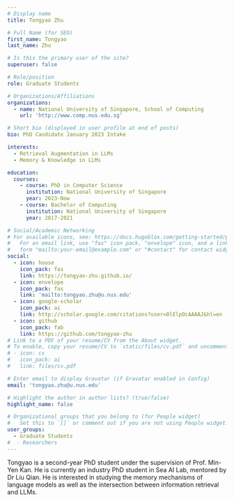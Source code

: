 ```yaml
---
# Display name
title: Tongyao Zhu

# Full Name (for SEO)
first_name: Tongyao
last_name: Zhu

# Is this the primary user of the site?
superuser: false

# Role/position
role: Graduate Students

# Organizations/Affiliations
organizations:
  - name: National University of Singapore, School of Computing
    url: 'http://www.comp.nus.edu.sg'

# Short bio (displayed in user profile at end of posts)
bio: PhD Candidate January 2023 Intake

interests:
  - Retrieval Augmentation in LLMs
  - Memory & Knowledge in LLMs

education:
  courses:
    - course: PhD in Computer Science
      institution: National University of Singapore
      year: 2023-Now
    - course: Bachelor of Computing
      institution: National University of Singapore
      year: 2017-2021

# Social/Academic Networking
# For available icons, see: https://docs.hugoblox.com/getting-started/page-builder/#icons
#   For an email link, use "fas" icon pack, "envelope" icon, and a link in the
#   form "mailto:your-email@example.com" or "#contact" for contact widget.
social:
  - icon: house
    icon_pack: fas
    link: https://tongyao-zhu.github.io/
  - icon: envelope
    icon_pack: fas
    link: 'mailto:tongyao.zhu@u.nus.edu'
  - icon: google-scholar
    icon_pack: ai
    link: http://scholar.google.com/citations?user=0lElpOcAAAAJ&hl=en
  - icon: github
    icon_pack: fab
    link: https://github.com/tongyao-zhu
# Link to a PDF of your resume/CV from the About widget.
# To enable, copy your resume/CV to `static/files/cv.pdf` and uncomment the lines below.
# - icon: cv
#   icon_pack: ai
#   link: files/cv.pdf

# Enter email to display Gravatar (if Gravatar enabled in Config)
email: 'tongyao.zhu@u.nus.edu'

# Highlight the author in author lists? (true/false)
highlight_name: false

# Organizational groups that you belong to (for People widget)
#   Set this to `[]` or comment out if you are not using People widget.
user_groups:
  - Graduate Students
#  - Researchers
---
```


Tongyao is a second-year PhD student under the supervision of Prof. Min-Yen Kan. He is currently an industry PhD student in Sea AI Lab, mentored by Dr Liu Qian. He is interested in studying the memory mechanisms of language models as well as the intersection between information retrieval and LLMs. 

